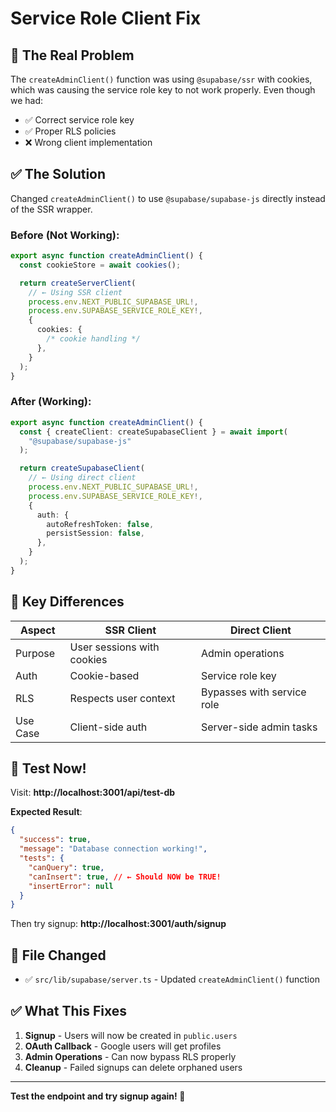 # Service Role Client Fix

## 🐛 The Real Problem

The `createAdminClient()` function was using `@supabase/ssr` with cookies, which was causing the service role key to not work properly. Even though we had:

- ✅ Correct service role key
- ✅ Proper RLS policies
- ❌ Wrong client implementation

## ✅ The Solution

Changed `createAdminClient()` to use `@supabase/supabase-js` directly instead of the SSR wrapper.

### Before (Not Working):

```typescript
export async function createAdminClient() {
  const cookieStore = await cookies();

  return createServerClient(
    // ← Using SSR client
    process.env.NEXT_PUBLIC_SUPABASE_URL!,
    process.env.SUPABASE_SERVICE_ROLE_KEY!,
    {
      cookies: {
        /* cookie handling */
      },
    }
  );
}
```

### After (Working):

```typescript
export async function createAdminClient() {
  const { createClient: createSupabaseClient } = await import(
    "@supabase/supabase-js"
  );

  return createSupabaseClient(
    // ← Using direct client
    process.env.NEXT_PUBLIC_SUPABASE_URL!,
    process.env.SUPABASE_SERVICE_ROLE_KEY!,
    {
      auth: {
        autoRefreshToken: false,
        persistSession: false,
      },
    }
  );
}
```

## 🔑 Key Differences

| Aspect   | SSR Client                 | Direct Client              |
| -------- | -------------------------- | -------------------------- |
| Purpose  | User sessions with cookies | Admin operations           |
| Auth     | Cookie-based               | Service role key           |
| RLS      | Respects user context      | Bypasses with service role |
| Use Case | Client-side auth           | Server-side admin tasks    |

## 🧪 Test Now!

Visit: **http://localhost:3001/api/test-db**

**Expected Result**:

```json
{
  "success": true,
  "message": "Database connection working!",
  "tests": {
    "canQuery": true,
    "canInsert": true, // ← Should NOW be TRUE!
    "insertError": null
  }
}
```

Then try signup: **http://localhost:3001/auth/signup**

## 📁 File Changed

- ✅ `src/lib/supabase/server.ts` - Updated `createAdminClient()` function

## ✅ What This Fixes

1. **Signup** - Users will now be created in `public.users`
2. **OAuth Callback** - Google users will get profiles
3. **Admin Operations** - Can now bypass RLS properly
4. **Cleanup** - Failed signups can delete orphaned users

---

**Test the endpoint and try signup again! 🚀**
